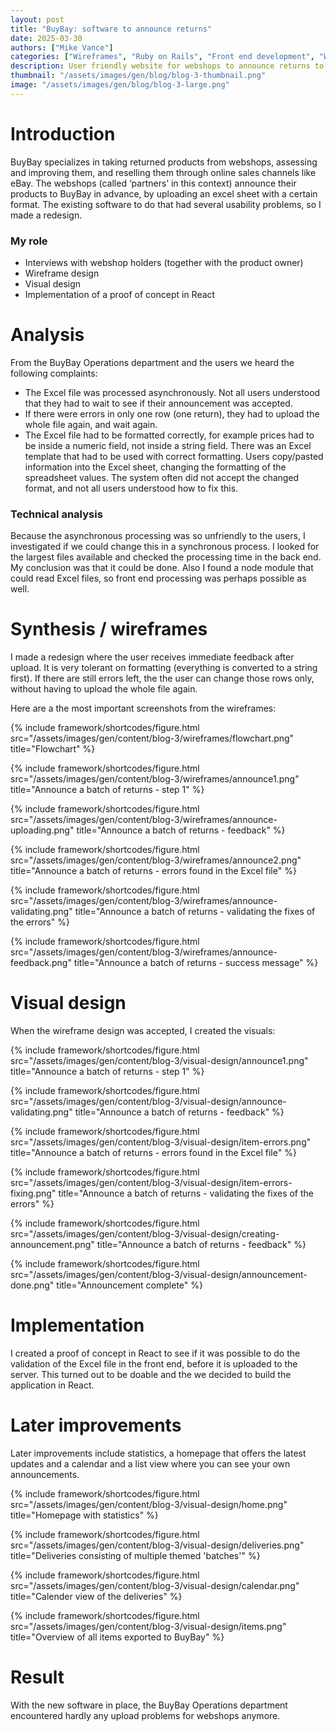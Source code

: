 ```yaml
---
layout: post
title: "BuyBay: software to announce returns"
date: 2025-03-30
authors: ["Mike Vance"]
categories: ["Wireframes", "Ruby on Rails", "Front end development", "Wireframes", "Visual design"]
description: User friendly website for webshops to announce returns to the BuyBay warehouse.
thumbnail: "/assets/images/gen/blog/blog-3-thumbnail.png"
image: "/assets/images/gen/blog/blog-3-large.png"
---
```


# Introduction
BuyBay specializes in taking returned products from webshops, assessing and improving them, and reselling them through online sales channels like eBay. The webshops (called ‘partners’ in this context) announce their products to BuyBay in advance, by uploading an excel sheet with a certain format. The existing software to do that had several usability problems, so I made a redesign.

### My role
- Interviews with webshop holders (together with the product owner)
- Wireframe design
- Visual design
- Implementation of a proof of concept in React

# Analysis
From the BuyBay Operations department and the users we heard the following complaints:
- The Excel file was processed asynchronously. Not all users understood that they had to wait to see if their announcement was accepted.
- If there were errors in only one row (one return), they had to upload the whole file again, and wait again.
- The Excel file had to be formatted correctly, for example prices had to be inside a numeric field, not inside a string field. There was an Excel template that had to be used with correct formatting. Users copy/pasted information into the Excel sheet, changing the formatting of the spreadsheet values. The system often did not accept the changed format, and not all users understood how to fix this.

### Technical analysis
Because the asynchronous processing was so unfriendly to the users, I investigated if we could change this in a synchronous process. I looked for the largest files available and checked the processing time in the back end. My conclusion was that it could be done.
Also I found a node module that could read Excel files, so front end processing was perhaps possible as well.

# Synthesis / wireframes

I made a redesign where the user receives immediate feedback after upload. It is very tolerant on formatting (everything is converted to a string first). If there are still errors left, the the user can change those rows only, without having to upload the whole file again.

Here are a the most important screenshots from the wireframes:

{% include framework/shortcodes/figure.html src="/assets/images/gen/content/blog-3/wireframes/flowchart.png" title="Flowchart" %}

{% include framework/shortcodes/figure.html src="/assets/images/gen/content/blog-3/wireframes/announce1.png" title="Announce a batch of returns - step 1" %}

{% include framework/shortcodes/figure.html src="/assets/images/gen/content/blog-3/wireframes/announce-uploading.png" title="Announce a batch of returns - feedback" %}

{% include framework/shortcodes/figure.html src="/assets/images/gen/content/blog-3/wireframes/announce2.png" title="Announce a batch of returns - errors found in the Excel file" %}

{% include framework/shortcodes/figure.html src="/assets/images/gen/content/blog-3/wireframes/announce-validating.png" title="Announce a batch of returns - validating the fixes of the errors" %}

{% include framework/shortcodes/figure.html src="/assets/images/gen/content/blog-3/wireframes/announce-feedback.png" title="Announce a batch of returns - success message" %}


# Visual design
When the wireframe design was accepted, I created the visuals:

{% include framework/shortcodes/figure.html src="/assets/images/gen/content/blog-3/visual-design/announce1.png" title="Announce a batch of returns - step 1" %}

{% include framework/shortcodes/figure.html src="/assets/images/gen/content/blog-3/visual-design/announce-validating.png" title="Announce a batch of returns  - feedback" %}

{% include framework/shortcodes/figure.html src="/assets/images/gen/content/blog-3/visual-design/item-errors.png" title="Announce a batch of returns - errors found in the Excel file" %}

{% include framework/shortcodes/figure.html src="/assets/images/gen/content/blog-3/visual-design/item-errors-fixing.png" title="Announce a batch of returns - validating the fixes of the errors" %}

{% include framework/shortcodes/figure.html src="/assets/images/gen/content/blog-3/visual-design/creating-announcement.png" title="Announce a batch of returns - feedback" %}

{% include framework/shortcodes/figure.html src="/assets/images/gen/content/blog-3/visual-design/announcement-done.png" title="Announcement complete" %}


# Implementation
I created a proof of concept in React to see if it was possible to do the validation of the Excel file in the front end, before it is uploaded to the server. This turned out to be doable and the we decided to build the application in React.

# Later improvements
Later improvements include statistics, a homepage that offers the latest updates and a calendar and a list view where you can see your own announcements.

{% include framework/shortcodes/figure.html src="/assets/images/gen/content/blog-3/visual-design/home.png" title="Homepage with statistics" %}

{% include framework/shortcodes/figure.html src="/assets/images/gen/content/blog-3/visual-design/deliveries.png" title="Deliveries consisting of multiple themed 'batches'" %}

{% include framework/shortcodes/figure.html src="/assets/images/gen/content/blog-3/visual-design/calendar.png" title="Calender view of the deliveries" %}

{% include framework/shortcodes/figure.html src="/assets/images/gen/content/blog-3/visual-design/items.png" title="Overview of all items exported to BuyBay" %}




# Result
With the new software in place, the BuyBay Operations department encountered hardly any upload problems for webshops anymore.
